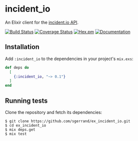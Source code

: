 # incident_io

An Elixir client for the [incident.io API](https://api-docs.incident.io/).

[![Build Status](https://github.com/sgerrand/ex_incident_io/actions/workflows/ci.yml/badge.svg?branch=main)](https://github.com/sgerrand/ex_incident_io/actions/workflows/ci.yml)
[![Coverage Status](https://coveralls.io/repos/github/sgerrand/ex_incident_io/badge.svg?branch=main)](https://coveralls.io/github/sgerrand/ex_incident_io?branch=main)
[![Hex.pm](https://img.shields.io/hexpm/v/incident_io.svg)](https://hex.pm/packages/incident_io)
[![Documentation](https://img.shields.io/badge/documentation-gray)](https://hexdocs.pm/incident_io/)

## Installation

Add `:incident_io` to the dependencies in your project's `mix.exs`:

```elixir
def deps do
  [
    {:incident_io, "~> 0.1"}
  ]
end
```

## Running tests
Clone the repository and fetch its dependencies:
```shell
$ git clone https://github.com/sgerrand/ex_incident_io.git
$ cd ex_incident_io
$ mix deps.get
$ mix test
```

